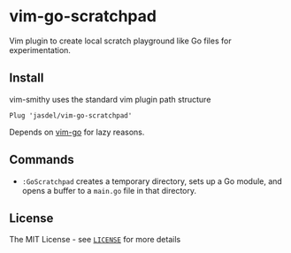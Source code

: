 # vim-go-scratchpad

Vim plugin to create local scratch playground like Go files for experimentation.


## Install

vim-smithy uses the standard vim plugin path structure

```
Plug 'jasdel/vim-go-scratchpad'
```

Depends on [vim-go](https://github.com/fatih/vim-go) for lazy reasons.

## Commands

* `:GoScratchpad` creates a temporary directory, sets up a Go module, and opens a buffer to a `main.go` file in that directory. 


## License

The MIT License - see [`LICENSE`](LICENSE) for more details
